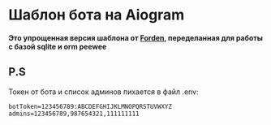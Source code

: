 <h1>Шаблон бота на Aiogram</h1>
<h4>Это упрощенная версия шаблона от <a href='https://github.com/Forden/aiogram-bot-template'>Forden</a>, переделанная для работы с базой sqlite и orm peewee</h4>

<h2>P.S</h2>
Токен от бота и список админов пихается в файл .env:

`botToken=123456789:ABCDEFGHIJKLMNOPQRSTUVWXYZ`
`admins=123456789,987654321,111111111`